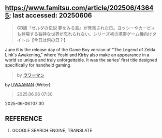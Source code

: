 ## https://www.famitsu.com/article/202506/43645; last accessed: 20250606

> GB版『ゼルダの伝説 夢をみる島』が発売された日。ヨッシーやカービィも登場する独特な世界が忘れられない。シリーズ初の携帯ゲーム機向けタイトル【今日は何の日？】

June 6 is the release day of the Game Boy version of "The Legend of Zelda: Link's Awakening," where Yoshi and Kirby also make an appearance in a world so unique and truly unforgettable. It was the series' first title designed specifically for handheld gaming.

> by [ウワーマン](https://www.famitsu.com/author/17/page/1)

by [UWAAMAN](https://www.famitsu.com/author/17/page/1) (Writer)

> 2025.06.06 07:30

2025-06-06T07:30

## REFERENCE

1) GOOGLE SEARCH ENGINE; TRANSLATE